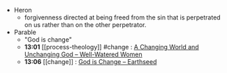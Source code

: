 - Heron
	- forgivenness directed at being freed from the sin that is perpetrated on us rather than on the other perpetrator.
- Parable
	- "God is change"
	- **13:01** [[process-theology]] #change :  [A Changing World and Unchanging God – Well-Watered Women](https://wellwateredwomen.com/a-changing-world-and-unchanging-god/)
	- **13:06** [[change]] :  [God is Change – Earthseed](https://godischange.org/god-is-change/)